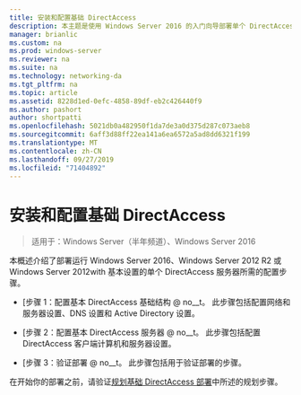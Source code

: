 ```yaml
---
title: 安装和配置基础 DirectAccess
description: 本主题是使用 Windows Server 2016 的入门向导部署单个 DirectAccess 服务器指南的一部分
manager: brianlic
ms.custom: na
ms.prod: windows-server
ms.reviewer: na
ms.suite: na
ms.technology: networking-da
ms.tgt_pltfrm: na
ms.topic: article
ms.assetid: 8228d1ed-0efc-4858-89df-eb2c426440f9
ms.author: pashort
author: shortpatti
ms.openlocfilehash: 5021db0a482950f1da7de3a0d375d287c073aeb8
ms.sourcegitcommit: 6aff3d88ff22ea141a6ea6572a5ad8dd6321f199
ms.translationtype: MT
ms.contentlocale: zh-CN
ms.lasthandoff: 09/27/2019
ms.locfileid: "71404892"
---
```

# <a name="install-and-configure-basic-directaccess"></a>安装和配置基础 DirectAccess

>适用于：Windows Server（半年频道）、Windows Server 2016

本概述介绍了部署运行 Windows Server 2016、Windows Server 2012 R2 或 Windows Server 2012with 基本设置的单个 DirectAccess 服务器所需的配置步骤。  
  
-   [步骤 1：配置基本 DirectAccess 基础结构 @ no__t。 此步骤包括配置网络和服务器设置、DNS 设置和 Active Directory 设置。  
  
-   [步骤 2：配置基本 DirectAccess 服务器 @ no__t。 此步骤包括配置 DirectAccess 客户端计算机和服务器设置。  
  
-   [步骤 3：验证部署 @ no__t。 此步骤包括用于验证部署的步骤。  
  
在开始你的部署之前，请验证[规划基础 DirectAccess 部署](Plan-a-Basic-DirectAccess-Deployment.md)中所述的规划步骤。  
  


